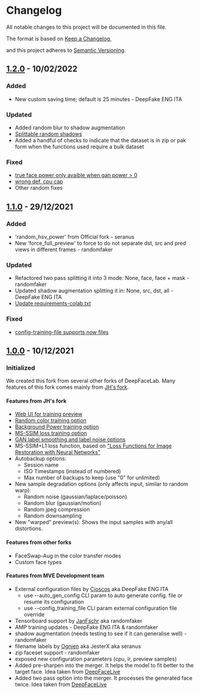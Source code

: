 # Changelog

All notable changes to this project will be documented in this file.

The format is based on [Keep a Changelog](https://keepachangelog.com/en/1.0.0/),

and this project adheres to [Semantic Versioning](https://semver.org/spec/v2.0.0.html).

## [1.2.0] - 10/02/2022
### Added
-  New custom saving time; default is 25 minutes - DeepFake ENG ITA
### Updated
 - Added random blur to shadow augmentation
 - [Splittable random shadows](https://github.com/MachineEditor/DeepFaceLab/commit/9bf3eb5851c6d0fbd2cea201332a60b047bb9113)
 - Added a handful of checks to indicate that the dataset is in zip or pak form when the functions used require a bulk dataset
### Fixed
- [true face power only avaible when gan power > 0](https://github.com/MachineEditor/DeepFaceLab/commit/c833e2a2642e993409018e1f92c2565739056024)
 - [wrong def. cpu cap](https://github.com/MachineEditor/DeepFaceLab/commit/18afb868bf486e4dd4bf5eba5d41fb14a5925620)
- Other random fixes

## [1.1.0] - 29/12/2021
### Added
 -  'random_hsv_power' from Official fork - seranus
 - New 'force_full_preview' to force to do not separate dst, src and pred views in different frames 	 - randomfaker
 ### Updated
 - Refactored two pass splitting it into 3 mode: None, face, face + mask - randomfaker
 - Updated shadow augmentation splitting it in: None, src, dst, all - DeepFake ENG ITA
 - [Update requirements-colab.txt](https://github.com/MachineEditor/DeepFaceLab/commit/bfaf6255ba5c70d831151099c67b65d87a9f5466)
### Fixed
- [config-training-file supports now files](https://github.com/MachineEditor/DeepFaceLab/commit/424469845960b06652af81e77409c70a6aa73003)

## [1.0.0] - 10/12/2021
### Initialized
We created this fork from several other forks of DeepFaceLab.
Many features of this fork comes mainly from [JH's fork](https://github.com/faceshiftlabs/DeepFaceLab).
#### Features from JH's fork
- [Web UI for training preview](doc/features/webui/README.md)
- [Random color training option](doc/features/random-color/README.md)
- [Background Power training option](doc/features/background-power/README.md)
- [MS-SSIM loss training option](doc/features/ms-ssim)
- [GAN label smoothing and label noise options](doc/features/gan-options)
- MS-SSIM+L1 loss function, based on ["Loss Functions for Image Restoration with Neural Networks"](https://research.nvidia.com/publication/loss-functions-image-restoration-neural-networks)
- Autobackup options:
	- Session name
	- ISO Timestamps (instead of numbered)
	- Max number of backups to keep (use "0" for unlimited)
- New sample degradation options (only affects input, similar to random warp):
	- Random noise (gaussian/laplace/poisson)
	- Random blur (gaussian/motion)
	- Random jpeg compression
	- Random downsampling
- New "warped" preview(s): Shows the input samples with any/all distortions.
#### Features from other forks
- FaceSwap-Aug in the color transfer modes
- Custom face types
#### Features from MVE Development team
- External configuration files by [Cioscos](https://github.com/Cioscos) aka DeepFake ENG ITA
	- use --auto_gen_config CLI param to auto generate config. file or resume its configuration
	- use --config_training_file CLI param external configuration file override
- Tensorboard support by [JanFschr](https://github.com/JanFschr) aka randomfaker
- AMP training updates - DeepFake ENG ITA & randomfaker
- shadow augmentation (needs testing to see if it can generalise well) - randomfaker
- filename labels by [Ognjen](https://github.com/seranus) aka JesterX aka seranus
- zip faceset support - randomfaker
- exposed new configuration parameters (cpu, lr, preview samples)
- Added pre-sharpen into the merger. It helps the model to fit better to the target face. Idea taken from [DeepFaceLive](https://github.com/iperov/DeepFaceLive)
- Added two pass option into the merger. It processes the generated face twice. Idea taken from [DeepFaceLive](https://github.com/iperov/DeepFaceLive)

[1.2.0]: https://github.com/MachineEditor/DeepFaceLab/tree/a7e0cbb0295ae35e9098ab383bc6e0a8bdd0f944
[1.1.0]: https://github.com/MachineEditor/DeepFaceLab/tree/bfaf6255ba5c70d831151099c67b65d87a9f5466
[1.0.0]: https://github.com/MachineEditor/DeepFaceLab/tree/6c5a5934452e174779561885fccf3f1ed38be9ae
